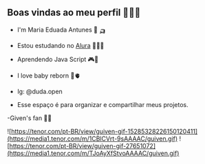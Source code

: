 ## Boas vindas ao meu perfil 🫦🧑‍🦽

- I'm Maria Eduada Antunes 🦇 🛺

- Estou estudando no [Alura](https://cursos.alura.com.br/edutech) 🥀🇨🇫

- Aprendendo Java Script 🎮🌯

- I love baby reborn 🐤🫀

- Ig: @duda.open

- Esse espaço é para organizar e compartilhar meus projetos.

-Given's fan 🐶👃

![https://tenor.com/pt-BR/view/guiven-gif-15285328226150120411](https://media1.tenor.com/m/1CBlCVrt-9sAAAAC/guiven.gif)
![https://tenor.com/pt-BR/view/guiven-gif-27651072](https://media1.tenor.com/m/TJoAyXfStvoAAAAC/guiven.gif)
